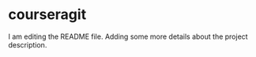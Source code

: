 # courseragit
I am editing the README file. Adding some more details about the project description.

